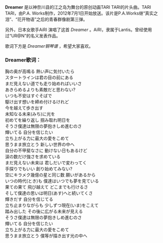 

**Dreamer** 是以神奈川县的江之岛为舞台的原创动画TARI TARI的片头曲。TARI TARI，由P.A.
Works制作，2012年7月1日开始放送。该片是P.A.Works继“真实之泪”、“花开物语”之后的青春群像剧第三弹。

  
另外，日本女歌手AiRI 演唱了这首 _Dreamer_ 。AiRI，隶属于Lantis。曾经使用过“UR@N”的名义发表作品。

  
歌词下方是 _Dreamer钢琴谱_ ，希望大家喜欢。

### Dreamer歌词：

胸の奥が高鳴る 熱い声に気付いたら  
スタートラインは君の目の前にある  
まだ見えない道でも走り始めればいいさ  
あきらめるよりも素敵だと思わない?  
いつも不安はすぐそばで  
駆け出す想いを締め付けるけれど  
今を越えて歩き出す  
未知なる未来(みち)に光を  
初めてを繰り返し 掴み取れ明日を  
そうさ僕達は無限の夢抱きしめ進むのさ  
輝いてる 自分を信じたい  
立ち上がる力に最大の愛をこめて  
思うまま旅立とう 新しい世界の中へ  
自分の不甲斐なさに 動けない日もあるけど  
涙の数だけ強さを求めている  
まだ見えない未来は 君しだいで変わってく  
手探りでもいい 創り始めてみない?  
空にキラメク幾億の星と同じ数 願いがあるから  
いつの時代(とき)も 僕達はいつでも夢を見ている  
果ての果て 飛び越えて どこまでも行けるさ  
そして僕達の思いは明日(あす)へと続いてくさ  
輝きだす 自分を信じてる  
立ち止まりながらも 少しずつ現在(いま)をこえて  
踏み出した その後に広がる未来が見える  
そうさ僕達は無限の夢抱きしめ進むのさ  
輝いてる 自分を信じたい  
立ち上がる力に最大の愛をこめて  
思うまま旅立とう 僕等が描き出す光の中へ

